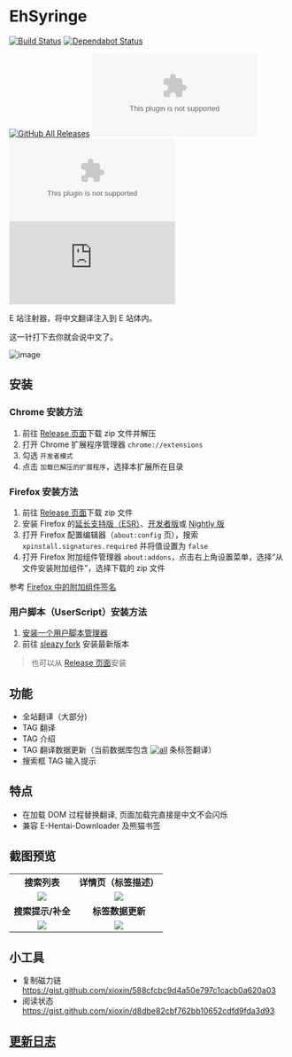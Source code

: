# EhSyringe

[![Build Status](https://github.com/EhTagTranslation/EhSyringe/workflows/build/badge.svg)](https://github.com/EhTagTranslation/EhSyringe/actions)
[![Dependabot Status](https://api.dependabot.com/badges/status?host=github&repo=EhTagTranslation/EhSyringe)](https://dependabot.com)

[![GitHub All Releases](https://img.shields.io/github/downloads/EhTagTranslation/EhSyringe/total)](https://github.com/EhTagTranslation/EhSyringe/releases)
[![GitHub Releases (by Asset)](https://img.shields.io/github/downloads/EhTagTranslation/EhSyringe/latest/ehsyringe.chrome.zip)](https://github.com/EhTagTranslation/EhSyringe/releases/latest/download/ehsyringe.chrome.zip)
[![GitHub Releases (by Asset)](https://img.shields.io/github/downloads/EhTagTranslation/EhSyringe/latest/ehsyringe.firefox.zip)](https://github.com/EhTagTranslation/EhSyringe/releases/latest/download/ehsyringe.firefox.zip)
[![GitHub Releases (by Asset)](https://img.shields.io/github/downloads/EhTagTranslation/EhSyringe/latest/ehsyringe.user.js)](https://github.com/EhTagTranslation/EhSyringe/releases/latest/download/ehsyringe.user.js)

E 站注射器，将中文翻译注入到 E 站体内。

这一针打下去你就会说中文了。

![image](https://user-images.githubusercontent.com/5716100/62419351-be9d7400-b6b0-11e9-86d3-680436973176.png)

## 安装

### Chrome 安装方法

1. 前往 [Release 页面](https://github.com/EhTagTranslation/EhSyringe/releases)下载 zip 文件并解压
2. 打开 Chrome 扩展程序管理器 `chrome://extensions`
3. 勾选 `开发者模式`
4. 点击 `加载已解压的扩展程序`，选择本扩展所在目录

### Firefox 安装方法

1. 前往 [Release 页面](https://github.com/EhTagTranslation/EhSyringe/releases)下载 zip 文件
2. 安装 Firefox 的[延长支持版（ESR）](//www.mozilla.org/firefox/organizations/)、[开发者版](//www.mozilla.org/firefox/developer/)或 [Nightly 版](//nightly.mozilla.org/)
3. 打开 Firefox 配置编辑器（`about:config` 页），搜索 `xpinstall.signatures.required` 并将值设置为 `false`
4. 打开 Firefox 附加组件管理器 `about:addons`，点击右上角设置菜单，选择“从文件安装附加组件”，选择下载的 zip 文件

参考 [Firefox 中的附加组件签名](//support.mozilla.org/kb/add-ons-signing-firefox#w_dalioucllleeyzgaauoeoeoakekikakneojdeeniko)

### 用户脚本（UserScript）安装方法

1. [安装一个用户脚本管理器](https://sleazyfork.org/zh-CN/help/installing-user-scripts)
2. 前往 [sleazy fork](https://sleazyfork.org/zh-CN/scripts/407833-ehsyringe) 安装最新版本

> 也可以从 [Release 页面](https://github.com/EhTagTranslation/EhSyringe/releases)安装

## 功能

-   全站翻译（大部分)
-   TAG 翻译
-   TAG 介绍
-   TAG 翻译数据更新（当前数据库包含 [![all](https://img.shields.io/endpoint?color=brightgreen&url=https://ehtt.azurewebsites.net/database/all/~badge)](https://editor.ehtt.now.sh/list/all) 条标签翻译）
-   搜索框 TAG 输入提示

## 特点

-   在加载 DOM 过程替换翻译, 页面加载完直接是中文不会闪烁
-   兼容 E-Hentai-Downloader 及熊猫书签

## 截图预览

<table style="font-weight: bold; text-align: center;">
    <tr>
        <td><strong>搜索列表</strong></td>
        <td><strong>详情页（标签描述）</strong></td>
    </tr>
    <tr>
        <td><img src="https://i.loli.net/2019/08/09/5MPFwd7aOsvqJXb.png"></td>
        <td><img src="https://user-images.githubusercontent.com/13471233/88816673-397b6b00-d1ef-11ea-8744-3367023fa7fb.png"></td>
    </tr>
    <tr>
        <td><strong>搜索提示/补全</strong></td>
        <td><strong>标签数据更新</strong></td>
    </tr>
    <tr>
        <td><img src="https://user-images.githubusercontent.com/5716100/60812493-310b5900-a1c4-11e9-85f7-1d4212765156.gif"></td>
        <td><img src="https://user-images.githubusercontent.com/5716100/62783460-10019500-baef-11e9-8368-a48fa40dc47d.gif"></td>
    </tr>
</table>

## 小工具

-   复制磁力链 <https://gist.github.com/xioxin/588cfcbc9d4a50e797c1cacb0a620a03>
-   阅读状态 <https://gist.github.com/xioxin/d8dbe82cbf762bb10652cdfd9fda3d93>

## [更新日志](https://github.com/EhTagTranslation/EhSyringe/blob/master/CHANGELOG.md)
